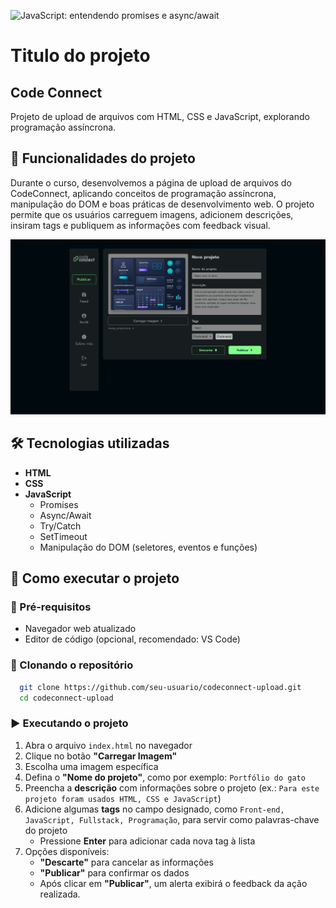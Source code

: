 
![JavaScript: entendendo promises e async/await](https://i.imgur.com/jIaZAND.png)

# Titulo do projeto
## Code Connect

Projeto de upload de arquivos com HTML, CSS e JavaScript, explorando programação assíncrona.

## 🔨 Funcionalidades do projeto

Durante o curso, desenvolvemos a página de upload de arquivos do CodeConnect, aplicando conceitos de programação assíncrona, manipulação do DOM e boas práticas de desenvolvimento web. O projeto permite que os usuários carreguem imagens, adicionem descrições, insiram tags e publiquem as informações com feedback visual.

![Imagem do projeto](./img/project.png)

## 🛠️ Tecnologias utilizadas

- **HTML**
- **CSS**
- **JavaScript**
  - Promises
  - Async/Await
  - Try/Catch
  - SetTimeout
  - Manipulação do DOM (seletores, eventos e funções)

## 🚀 Como executar o projeto

### 📌 Pré-requisitos

- Navegador web atualizado
- Editor de código (opcional, recomendado: VS Code)

### 📂 Clonando o repositório

```bash
  git clone https://github.com/seu-usuario/codeconnect-upload.git
  cd codeconnect-upload
```

### ▶️ Executando o projeto

1. Abra o arquivo `index.html` no navegador
2. Clique no botão **"Carregar Imagem"**
3. Escolha uma imagem específica
4. Defina o **"Nome do projeto"**, como por exemplo: `Portfólio do gato`
5. Preencha a **descrição** com informações sobre o projeto (ex.: `Para este projeto foram usados HTML, CSS e JavaScript`)
6. Adicione algumas **tags** no campo designado, como `Front-end, JavaScript, Fullstack, Programação`, para servir como palavras-chave do projeto
   - Pressione **Enter** para adicionar cada nova tag à lista
7. Opções disponíveis:
   - **"Descarte"** para cancelar as informações
   - **"Publicar"** para confirmar os dados
   - Após clicar em **"Publicar"**, um alerta exibirá o feedback da ação realizada.
